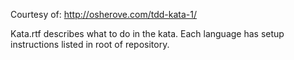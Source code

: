 Courtesy of: http://osherove.com/tdd-kata-1/

Kata.rtf describes what to do in the kata.  Each language has setup instructions listed in root of repository.
